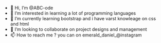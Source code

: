 - 👋 Hi, I’m @ABC-ode
- 👀 I’m interested in learning a lot of programming languages
- 🌱 I’m currently learning bootstrap and i have varst knowleage on css and html
- 💞️ I’m looking to collaborate on project designs and management
- 📫 How to reach me ? you can on emerald_daniel_@instagram

<!---
ABC-ode/ABC-ode is a ✨ special ✨ repository because its `README.md` (this file) appears on your GitHub profile.
You can click the Preview link to take a look at your changes.
--->
